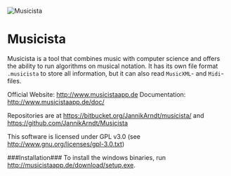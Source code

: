 ![Musicista](https://dl.dropboxusercontent.com/u/18607039/AppIconSmall.png)

# Musicista #

Musicista is a tool that combines music with computer science and offers the ability to run algorithms on musical notation. It has its own file format `.musicista` to store all information, but it can also read `MusicXML`- and `Midi`-files.

Official Website: http://www.musicistaapp.de
Documentation: http://www.musicistaapp.de/doc/

Repositories are at https://bitbucket.org/JannikArndt/musicista/ and https://github.com/JannikArndt/Musicista

This software is licensed under GPL v3.0 (see http://www.gnu.org/licenses/gpl-3.0.txt)

###Installation###
To install the windows binaries, run http://musicistaapp.de/download/setup.exe.